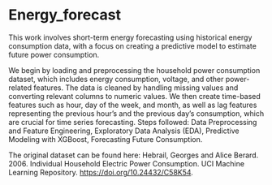 # Energy_forecast
This work involves short-term energy forecasting using historical energy consumption data, with a focus on creating a predictive model to estimate future power consumption. 

We begin by loading and preprocessing the household power consumption dataset, which includes energy consumption, voltage, and other power-related features. The data is cleaned by handling missing values and converting relevant columns to numeric values. We then create time-based features such as hour, day of the week, and month, as well as lag features representing the previous hour’s and the previous day’s consumption, which are crucial for time series forecasting.
Steps followed: Data Preprocessing and Feature Engineering, Exploratory Data Analysis (EDA), Predictive Modeling with XGBoost, Forecasting Future Consumption.

The original dataset can be found here: Hebrail, Georges and Alice Berard. 2006. Individual Household Electric Power Consumption. UCI Machine Learning Repository. https://doi.org/10.24432/C58K54.
